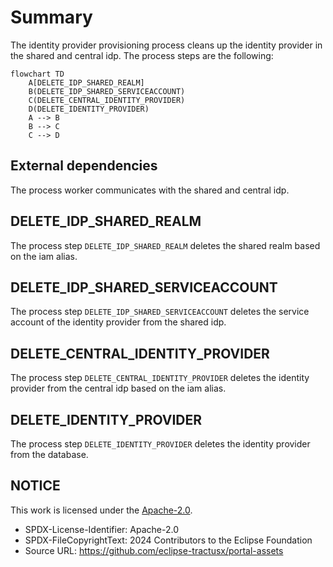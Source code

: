 # Summary

The identity provider provisioning process cleans up the identity provider in the shared and central idp. The process steps are the following:

```mermaid
flowchart TD
    A[DELETE_IDP_SHARED_REALM]
    B(DELETE_IDP_SHARED_SERVICEACCOUNT)
    C(DELETE_CENTRAL_IDENTITY_PROVIDER)
    D(DELETE_IDENTITY_PROVIDER)
    A --> B
    B --> C
    C --> D
```

## External dependencies

The process worker communicates with the shared and central idp.

## DELETE_IDP_SHARED_REALM

The process step `DELETE_IDP_SHARED_REALM` deletes the shared realm based on the iam alias.

## DELETE_IDP_SHARED_SERVICEACCOUNT

The process step `DELETE_IDP_SHARED_SERVICEACCOUNT` deletes the service account of the identity provider from the shared idp.

## DELETE_CENTRAL_IDENTITY_PROVIDER

The process step `DELETE_CENTRAL_IDENTITY_PROVIDER` deletes the identity provider from the central idp based on the iam alias.

## DELETE_IDENTITY_PROVIDER

The process step `DELETE_IDENTITY_PROVIDER` deletes the identity provider from the database.

## NOTICE

This work is licensed under the [Apache-2.0](https://www.apache.org/licenses/LICENSE-2.0).

- SPDX-License-Identifier: Apache-2.0
- SPDX-FileCopyrightText: 2024 Contributors to the Eclipse Foundation
- Source URL: https://github.com/eclipse-tractusx/portal-assets
